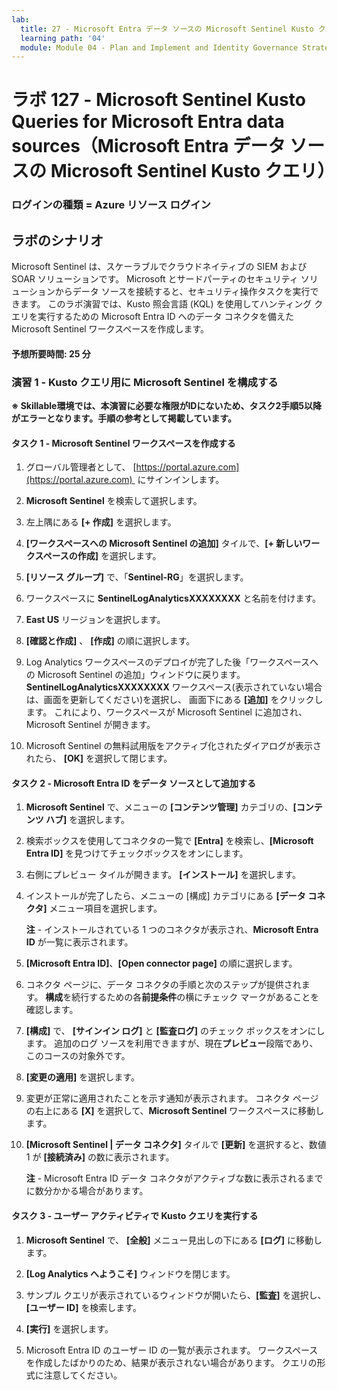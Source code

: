 ```yaml
---
lab:
  title: 27 - Microsoft Entra データ ソースの Microsoft Sentinel Kusto クエリ
  learning path: '04'
  module: Module 04 - Plan and Implement and Identity Governance Strategy
---
```


# ラボ 127 - Microsoft Sentinel Kusto Queries for Microsoft Entra data sources（Microsoft Entra データ ソースの Microsoft Sentinel Kusto クエリ）

### ログインの種類 = Azure リソース ログイン

## ラボのシナリオ

Microsoft Sentinel は、スケーラブルでクラウドネイティブの SIEM および SOAR ソリューションです。  Microsoft とサードパーティのセキュリティ ソリューションからデータ ソースを接続すると、セキュリティ操作タスクを実行できます。  このラボ演習では、Kusto 照会言語 (KQL) を使用してハンティング クエリを実行するための Microsoft Entra ID へのデータ コネクタを備えた Microsoft Sentinel ワークスペースを作成します。 

#### 予想所要時間: 25 分

### 演習 1 - Kusto クエリ用に Microsoft Sentinel を構成する

**※ Skillable環境では、本演習に必要な権限がIDにないため、タスク2手順5以降がエラーとなります。手順の参考として掲載しています。**

#### タスク 1 - Microsoft Sentinel ワークスペースを作成する

1. グローバル管理者として、 [https://portal.azure.com](https://portal.azure.com)  にサインインします。

1. **Microsoft Sentinel** を検索して選択します。 

1. 左上隅にある **[+ 作成]** を選択します。

1. **[ワークスペースへの Microsoft Sentinel の追加]** タイルで、**[+ 新しいワークスペースの作成]** を選択します。

1. **[リソース グループ]** で、「**Sentinel-RG**」を選択します。

1. ワークスペースに **SentinelLogAnalyticsXXXXXXXX** と名前を付けます。  

1. **East US** リージョンを選択します。

1. **[確認と作成]** 、 **[作成]** の順に選択します。

1. Log Analytics ワークスペースのデプロイが完了した後「ワークスペースへの Microsoft Sentinel の追加」ウィンドウに戻ります。  **SentinelLogAnalyticsXXXXXXXX** ワークスペース(表示されていない場合は、画面を更新してください)を選択し、 画面下にある **[追加]** をクリックします。  これにより、ワークスペースが Microsoft Sentinel に追加され、Microsoft Sentinel が開きます。

1. Microsoft Sentinel の無料試用版をアクティブ化されたダイアログが表示されたら、 **[OK]** を選択して閉じます。

#### タスク 2 - Microsoft Entra ID をデータ ソースとして追加する

1. **Microsoft Sentinel** で、メニューの **[コンテンツ管理]** カテゴリの、**[コンテンツ ハブ]** を選択します。

1. 検索ボックスを使用してコネクタの一覧で **[Entra]** を検索し、**[Microsoft Entra ID]** を見つけてチェックボックスをオンにします。

1. 右側にプレビュー タイルが開きます。  **[インストール]** を選択します。

1. インストールが完了したら、メニューの [構成] カテゴリにある **[データ コネクタ]** メニュー項目を選択します。

    **注** - インストールされている 1 つのコネクタが表示され、**Microsoft Entra ID** が一覧に表示されます。

1. **[Microsoft Entra ID]**、**[Open connector page]** の順に選択します。

1. コネクタ ページに、データ コネクタの手順と次のステップが提供されます。 **構成**を続行するための各**前提条件**の横にチェック マークがあることを確認します。

1. **[構成]** で、 **[サインイン ログ]** と **[監査ログ]** のチェック ボックスをオンにします。 追加のログ ソースを利用できますが、現在**プレビュー**段階であり、このコースの対象外です。

1. **[変更の適用]** を選択します。 

1. 変更が正常に適用されたことを示す通知が表示されます。 コネクタ ページの右上にある **[X]** を選択して、**Microsoft Sentinel** ワークスペースに移動します。

1. **[Microsoft Sentinel | データ コネクタ]** タイルで **[更新]** を選択すると、数値 1 が **[接続済み]** の数に表示されます。

   **注** - Microsoft Entra ID データ コネクタがアクティブな数に表示されるまでに数分かかる場合があります。 

#### タスク 3 - ユーザー アクティビティで Kusto クエリを実行する

1. **Microsoft Sentinel** で、 **[全般]** メニュー見出しの下にある **[ログ]** に移動します。

1. **[Log Analytics へようこそ]** ウィンドウを閉じます。

1. サンプル クエリが表示されているウィンドウが開いたら、**[監査]** を選択し、**[ユーザー ID]** を検索します。

1. **[実行]** を選択します。 

1. Microsoft Entra ID のユーザー ID の一覧が表示されます。  ワークスペースを作成したばかりのため、結果が表示されない場合があります。  クエリの形式に注意してください。
